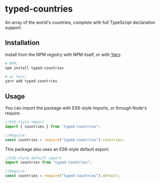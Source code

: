 # typed-countries
An array of the world's countries, complete with full TypeScript declaration support.

## Installation

Install from the NPM registry with NPM itself, or with [Yarn](https://github.com/yarnpkg/yarn):

```sh
# NPM:
npm install typed-countries

# or Yarn:
yarn add typed-countries
```

## Usage

You can import the package with ES6-style imports, or through Node's require:

```js
//ES6-style import
import { countries } from "typed-countries";

//Require
const countries = require("typed-countries").countries;
```

This package also uses an ES6-style default export:

```js
//ES6-style default import
import countries from "typed-countries";

//Require
const countries = require("typed-countries").default;
```